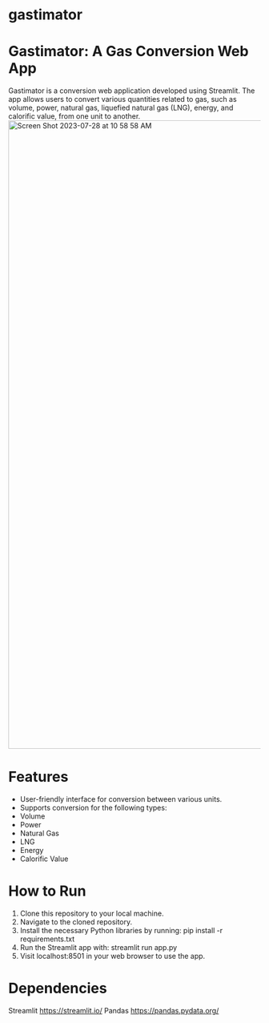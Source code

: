 # gastimator
# Gastimator: A Gas Conversion Web App
Gastimator is a conversion web application developed using Streamlit. The app allows users to convert various quantities related to gas, such as volume, power, natural gas, liquefied natural gas (LNG), energy, and calorific value, from one unit to another.
<img width="1254" alt="Screen Shot 2023-07-28 at 10 58 58 AM" src="https://github.com/Adomkay/gastimator/assets/30287080/b9479089-4082-4c72-b6ab-80c05883911a">
# Features
- User-friendly interface for conversion between various units.
- Supports conversion for the following types:
- Volume
- Power
- Natural Gas
- LNG
- Energy
- Calorific Value
# How to Run
1. Clone this repository to your local machine.
2. Navigate to the cloned repository.
3. Install the necessary Python libraries by running:
pip install -r requirements.txt
4. Run the Streamlit app with:
streamlit run app.py
5. Visit localhost:8501 in your web browser to use the app.
# Dependencies
Streamlit https://streamlit.io/ 
Pandas https://pandas.pydata.org/ 
